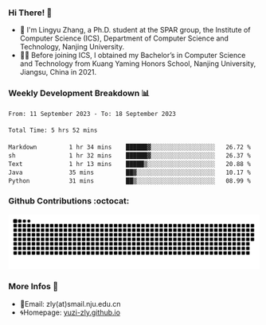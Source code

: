 ### Hi There! 👋 
- 🐳 I'm Lingyu Zhang, a Ph.D. student at the SPAR group, the Institute of Computer Science (ICS), Department of Computer Science and Technology, Nanjing University.
- 🧑‍🎓 Before joining ICS, I obtained my Bachelor’s in Computer Science and Technology from Kuang Yaming Honors School, Nanjing University, Jiangsu, China in 2021.

### Weekly Development Breakdown :bar_chart:

<!--START_SECTION:waka-->

```txt
From: 11 September 2023 - To: 18 September 2023

Total Time: 5 hrs 52 mins

Markdown         1 hr 34 mins    ██████▓░░░░░░░░░░░░░░░░░░   26.72 %
sh               1 hr 32 mins    ██████▓░░░░░░░░░░░░░░░░░░   26.37 %
Text             1 hr 13 mins    █████▒░░░░░░░░░░░░░░░░░░░   20.88 %
Java             35 mins         ██▓░░░░░░░░░░░░░░░░░░░░░░   10.17 %
Python           31 mins         ██▒░░░░░░░░░░░░░░░░░░░░░░   08.99 %
```

<!--END_SECTION:waka-->

### Github Contributions :octocat:

![](https://raw.githubusercontent.com/yuzi-zly/yuzi-zly/output/github-contribution-grid-snake.svg)              


### More Infos 📖

- 📧Email: zly(at)smail.nju.edu.cn
- 🌀Homepage: [yuzi-zly.github.io](https://yuzi-zly.github.io/)

